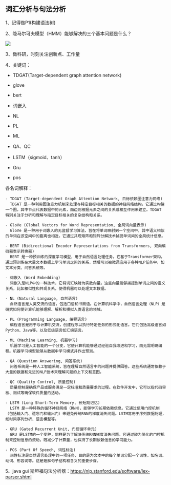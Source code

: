 ## 词汇分析与句法分析

1、记得做P1(构建语法树)

2、隐马尔可夫模型（HMM）能够解决的三个基本问题是什么？

![](https://cdn.sa.net/2024/03/26/AcWq9zQ45pahNEF.webp)

3、做科研，时刻关注创新点、工作量

4、关键词：

- TDGAT(Target-dependent graph attention network)

- glove

- bert

- 词嵌入

- NL

- PL

- ML

- QA、QC

- LSTM（sigmoid、tanh）

- Gru

- pos

各名词解释：

```
- TDGAT (Target-dependent Graph Attention Network, 目标依赖图注意力网络)
  TDGAT 是一种利用图注意力机制来处理与特定目标相关的数据的神经网络结构。它通过构建一个图，其中节点代表数据中的元素，而边则根据元素之间的关系或相互作用来建立。TDGAT 特别关注于分析和理解与指定目标相关的复杂结构和关系。

- GloVe (Global Vectors for Word Representation, 全局词向量表示)
  GloVe 是一种用于词嵌入的无监督学习算法，旨在将单词映射到一个空间中，其中语义相似的单词在该空间中的距离也相近。它通过共现矩阵和矩阵分解技术捕捉单词间的全局统计信息。

- BERT (Bidirectional Encoder Representations from Transformers, 双向编码器表示转换器)
  BERT 是一种预训练的深度学习模型，用于自然语言处理任务。它基于Transformer架构，通过预训练在大量文本数据上学习单词之间的关系，然后可以被微调应用于各种NLP任务中，如文本分类、问答系统等。

- 词嵌入 (Word Embedding)
  词嵌入是NLP中的一种技术，它将词汇映射为实数向量。这些向量能够捕捉到单词之间的语义关系，比如相似性和共现关系，使得机器可以处理文本数据。

- NL (Natural Language, 自然语言)
  自然语言是人类交流的语言，包括口语和书面语。在计算机科学中，自然语言处理（NLP）是研究如何使计算机能够理解、解析和模拟人类语言的领域。

- PL (Programming Language, 编程语言)
  编程语言是用于与计算机交流，创建程序以执行特定任务的形式化语言。它们包括高级语言如Python、Java等，以及低级语言如汇编语言。

- ML (Machine Learning, 机器学习)
  机器学习是人工智能的一个分支，它使计算机能够通过经验自我改进和学习，而无需明确编程。机器学习模型能够从数据中学习模式并作出预测。

- QA (Question Answering, 问答系统)
  问答系统是一种人工智能系统，旨在理解自然语言中的问题并提供回答。这些系统通常依赖于大量的数据和先进的NLP技术来理解问题的上下文和意图。

- QC (Quality Control, 质量控制)
  质量控制是确保产品或服务满足一定标准和质量要求的过程。在软件开发中，它可以指代码审核、测试等确保软件质量的活动。

- LSTM (Long Short-Term Memory, 长短期记忆)
  LSTM 是一种特殊的循环神经网络（RNN），能够学习长期依赖信息。它通过使用门控机制（包括输入门、遗忘门和输出门）来避免传统RNN的梯度消失问题。LSTM常用于序列数据处理，如时间序列分析、语言模型等。

- GRU (Gated Recurrent Unit, 门控循环单元)
  GRU 是LSTM的一个变种，同样是为了解决传统RNN梯度消失问题。它通过较为简化的门控机制来控制信息的流动，既减少了计算量，也保持了长期依赖信息的学习能力。

- POS (Part Of Speech, 词性标注)
  词性标注是自然语言处理中的一项任务，目的是为文本中的每个单词分配一个词性，如名词、动词、形容词等。这是理解句子结构和含义的重要步骤。
```

5、java gui 斯坦福句法分析器：https://nlp.stanford.edu/software/lex-parser.shtml
